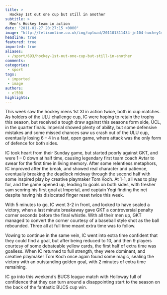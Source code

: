 ```yaml
---
title: >
  Hockey 1st out one cup but still in another
subtitle: >
  Men's Hockey team in action
date: "2011-01-27 20:27:15 +0000"
image: "http://felixonline.co.uk/img/upload/201101311434-jn104-hockey14.jpg"
headline: true
featured: true
imported: true
aliases:
 - /sport/693/hockey-1st-out-one-cup-but-still-in-another
comments:
categories:
 - sport
tags:
 - imported
 - image
authors:
 - el508
highlights:
---
```


This week saw the hockey mens 1st XI in action twice, both in cup matches. As holders of the ULU challenge cup, IC were hoping to retain the trophy this season, but received a tough draw against this seasons form side, UCL, in the quarter finals. Imperial showed plenty of ability, but some defensive mistakes and some missed chances saw us crash out of the ULU cup, eventually losing 6 – 4 in a fast, open game, where attack was the only form of defence for both sides.

IC took heart from their Sunday game, but started poorly against GKT, and were 1 – 0 down at half time, causing legendary first team coach Avtar to swear for the first time in living memory. After some relentless metaphors, IC improved after the break, and showed real character and patience, eventually breaking the deadlock midway through the second half with some inspired play by creative playmaker Tom Koch. At 1-1, all was to play for, and the game opened up, leading to goals on both sides, with fresher sam scoring his first goal at Imperial, and captain Yogi finding the net despite having his dislocated finger reset twice this week.

With 5 minutes to go, IC went 3-2 in front, and looked to have sealed a victory, when a last minute breakaway gave GKT a controversial penalty corner seconds before the final whistle. With all their men up, GKT managed to convert the corner courtesy of a baseball style shot as the ball rebounded. Three all at full time meant extra time was to follow.

Vowing to continue in the same vein, IC went into extra time confident that they could find a goal, but after being reduced to 10, and then 9 players courtesy of some debateable yellow cards, the first half of extra time was goalless. When IC returned to full strength, they were dominant, and creative playmaker Tom Koch once again found some magic, sealing the victory with an outstanding golden goal, with 2 minutes of extra time remaining.

IC go into this weekend’s BUCS league match with Holloway full of confidence that they can turn around a disappointing start to the season on the back of the fantastic BUCS cup win.
